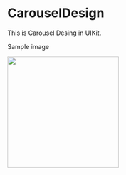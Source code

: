 # CarouselDesign

This is Carousel Desing in UIKit.

Sample image


<img src="https://user-images.githubusercontent.com/6111957/97976496-1d025680-1e0e-11eb-83ae-aa360206282c.gif" width="250"/>
